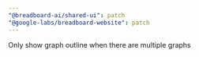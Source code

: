 ```yaml
---
"@breadboard-ai/shared-ui": patch
"@google-labs/breadboard-website": patch
---
```


Only show graph outline when there are multiple graphs
